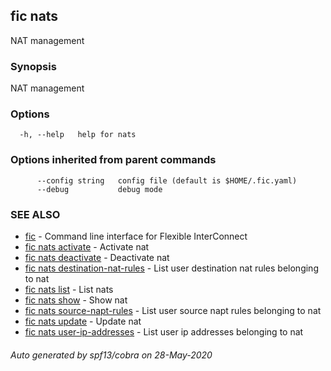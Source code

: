 ## fic nats

NAT management

### Synopsis

NAT management

### Options

```
  -h, --help   help for nats
```

### Options inherited from parent commands

```
      --config string   config file (default is $HOME/.fic.yaml)
      --debug           debug mode
```

### SEE ALSO

* [fic](fic.md)	 - Command line interface for Flexible InterConnect
* [fic nats activate](fic_nats_activate.md)	 - Activate nat
* [fic nats deactivate](fic_nats_deactivate.md)	 - Deactivate nat
* [fic nats destination-nat-rules](fic_nats_destination-nat-rules.md)	 - List user destination nat rules belonging to nat
* [fic nats list](fic_nats_list.md)	 - List nats
* [fic nats show](fic_nats_show.md)	 - Show nat
* [fic nats source-napt-rules](fic_nats_source-napt-rules.md)	 - List user source napt rules belonging to nat
* [fic nats update](fic_nats_update.md)	 - Update nat
* [fic nats user-ip-addresses](fic_nats_user-ip-addresses.md)	 - List user ip addresses belonging to nat

###### Auto generated by spf13/cobra on 28-May-2020
